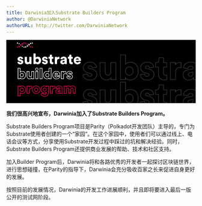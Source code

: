 ```yaml
---
title: Darwinia加入Substrate Builders Program
author: @DarwiniaNetwork
authorURL: http://twitter.com/DarwiniaNetwork
---
```


![](assets/doc18-1.png)

**我们很高兴地宣布，Darwinia加入了Substrate Builders Program。**

<!--truncate-->

Substrate Builders Program项目是Parity（Polkadot开发团队）主导的，专门为Substrate使用者创建的一个“家园”。在这个家园中，使用者们可以通过线上、电话会议等方式，分享使用Substrate开发过程中踩过的坑和解决经验。同时，Substrate Builders Program还提供商业发展的帮助、技术和社区支持。

加入Builder Program后，Darwinia将和各路优秀的开发者一起探讨区块链世界，进行思想碰撞，在Parity的指导下，Darwinia会充分吸收百家之长来促进自身更好的发展。

按照目前的发展情况，Darwinia的开发工作进展顺利，并且即将要进入最后一版公开的测试网阶段。